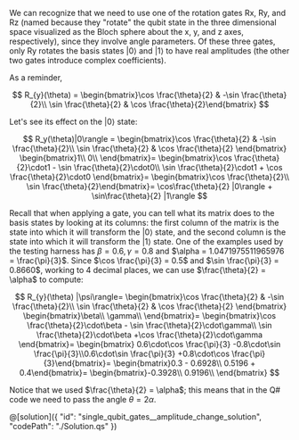 We can recognize that we need to use one of the rotation gates Rx, Ry, and Rz (named because they "rotate" the qubit state in the three dimensional space visualized as the Bloch sphere about the x, y, and z axes, respectively), since they involve angle parameters. Of these three gates, only Ry rotates the basis states $|0\rangle$ and $|1\rangle$ to have real amplitudes (the other two gates introduce complex coefficients).

As a reminder,

$$
R_{y}(\theta) =
\begin{bmatrix}\cos \frac{\theta}{2} & -\sin \frac{\theta}{2}\\ \sin \frac{\theta}{2} & \cos \frac{\theta}{2}\end{bmatrix}
$$

Let's see its effect on the $|0\rangle$ state:

$$
R_y(\theta)|0\rangle =
\begin{bmatrix}\cos \frac{\theta}{2} & -\sin \frac{\theta}{2}\\ \sin \frac{\theta}{2} & \cos \frac{\theta}{2} \end{bmatrix}
\begin{bmatrix}1\\ 0\\ \end{bmatrix}=
\begin{bmatrix}\cos \frac{\theta}{2}\cdot1 - \sin \frac{\theta}{2}\cdot0\\ \sin \frac{\theta}{2}\cdot1 + \cos \frac{\theta}{2}\cdot0
\end{bmatrix}=
\begin{bmatrix}\cos \frac{\theta}{2}\\ \sin \frac{\theta}{2}\end{bmatrix}=
\cos\frac{\theta}{2} |0\rangle + \sin\frac{\theta}{2} |1\rangle
$$

Recall that when applying a gate, you can tell what its matrix does to the basis states by looking at its columns: the first column of the matrix is the state into which it will transform the $|0\rangle$ state, and the second column is the state into which it will transform the $|1\rangle$ state.
One of the examples used by the testing harness has $\beta = 0.6, \gamma = 0.8$ and $\alpha = 1.0471975511965976 = \frac{\pi}{3}$.
Since $\cos \frac{\pi}{3} = 0.5$ and $\sin \frac{\pi}{3} = 0.8660$, working to 4 decimal places, we can use $\frac{\theta}{2} = \alpha$ to compute:

$$
R_{y}(\theta) |\psi\rangle=
 \begin{bmatrix}\cos \frac{\theta}{2} & -\sin \frac{\theta}{2}\\ \sin \frac{\theta}{2} & \cos \frac{\theta}{2} \end{bmatrix}
  \begin{bmatrix}\beta\\ \gamma\\ \end{bmatrix}=
  \begin{bmatrix}\cos \frac{\theta}{2}\cdot\beta - \sin \frac{\theta}{2}\cdot\gamma\\ \sin \frac{\theta}{2}\cdot\beta +\cos \frac{\theta}{2}\cdot\gamma \end{bmatrix}=
 \begin{bmatrix} 0.6\cdot\cos \frac{\pi}{3} -0.8\cdot\sin \frac{\pi}{3}\\0.6\cdot\sin \frac{\pi}{3} +0.8\cdot\cos \frac{\pi}{3}\end{bmatrix}=
 \begin{bmatrix}0.3 - 0.6928\\ 0.5196 + 0.4\end{bmatrix}=
\begin{bmatrix}-0.3928\\ 0.9196\\ \end{bmatrix}
$$

Notice that we used $\frac{\theta}{2} = \alpha$; this means that in the Q# code we need to pass the angle $\theta = 2\alpha$.

@[solution]({
"id": "single_qubit_gates__amplitude_change_solution",
"codePath": "./Solution.qs"
})
